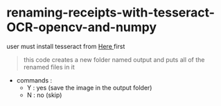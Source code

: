 # renaming-receipts-with-tesseract-OCR-opencv-and-numpy


user must install tesseract from <a href="https://github.com/UB-Mannheim/tesseract/wiki"> Here </a> first

> this code creates a new folder named output and puts all of the renamed files in it 

* commands :
  * Y : yes (save the image in the output folder)
  * N : no (skip)

